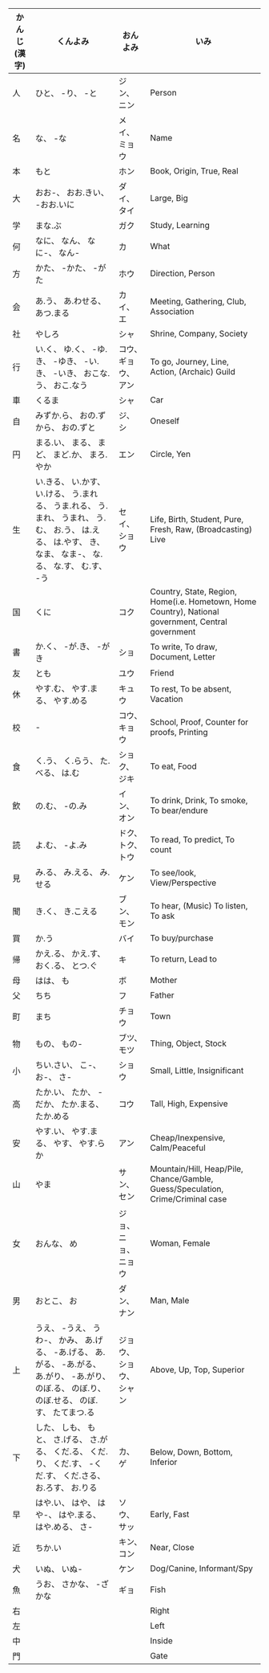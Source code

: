 |  かんじ (漢字) |   くんよみ   |   おんよみ   |     いみ    |
| ----------- | ----------- | ----------- | ----------- |
| 人 | ひと、 -り、 -と | ジン、 ニン | Person |
| 名 | な、 -な | メイ、 ミョウ | Name |
| 本 | もと | ホン | Book, Origin, True, Real |
| 大 | おお-、 おお.きい、 -おお.いに | ダイ、 タイ | Large, Big |    
| 学 | まな.ぶ | ガク | Study, Learning |
| 何 | なに、 なん、 なに-、 なん- | カ | What |
| 方 | かた、 -かた、 -がた | ホウ | Direction, Person |
| 会 | あ.う、 あ.わせる、 あつ.まる | カイ、 エ | Meeting, Gathering, Club, Association |
| 社 | やしろ | シャ | Shrine, Company, Society |
| 行 | い.く、 ゆ.く、 -ゆ.き、 -ゆき、 -い.き、 -いき、 おこな.う、 おこ.なう | コウ、 ギョウ、 アン | To go, Journey, Line, Action, (Archaic) Guild |
| 車 | くるま | シャ | Car |
| 自 | みずか.ら、 おの.ずから、 おの.ずと | ジ、 シ | Oneself |
| 円 | まる.い、 まる、 まど、 まど.か、 まろ.やか | エン | Circle, Yen |
| 生 | い.きる、 い.かす、 い.ける、 う.まれる、 うま.れる、 う.まれ、 うまれ、 う.む、 お.う、 は.える、 は.やす、 き、 なま、 なま-、 な.る、 な.す、 む.す、 -う | セイ、 ショウ | Life, Birth, Student, Pure, Fresh, Raw, (Broadcasting) Live |
| 国 | くに | コク | Country, State, Region, Home(i.e. Hometown, Home Country), National government, Central government |
| 書 | か.く、 -が.き、 -がき | ショ | To write, To draw, Document, Letter |
| 友 | とも | ユウ | Friend |
| 休 | やす.む、 やす.まる、 やす.める | キュウ | To rest, To be absent, Vacation |
| 校 | - | コウ、 キョウ | School, Proof, Counter for proofs, Printing |
| 食 | く.う、 く.らう、 た.べる、 は.む | ショク、 ジキ | To eat, Food |
| 飲 | の.む、 -の.み | イン、 オン | To drink, Drink, To smoke, To bear/endure |
| 読 | よ.む、 -よ.み | ドク、 トク、 トウ | To read, To predict, To count |
| 見 | み.る、 み.える、 み.せる | ケン | To see/look, View/Perspective |
| 聞 | き.く、 き.こえる | ブン、 モン | To hear, (Music) To listen, To ask |
| 買 | か.う | バイ | To buy/purchase |
| 帰 | かえ.る、 かえ.す、 おく.る、 とつ.ぐ | キ | To return, Lead to |
| 母 | はは、 も | ボ | Mother |
| 父 | ちち | フ | Father |
| 町 | まち | チョウ | Town |
| 物 | もの、 もの- | ブツ、 モツ | Thing, Object, Stock |
| 小 | ちい.さい、 こ-、 お-、 さ- | ショウ | Small, Little, Insignificant |
| 高 | たか.い、 たか、 -だか、 たか.まる、 たか.める | コウ | Tall, High, Expensive |
| 安 | やす.い、 やす.まる、 やす、 やす.らか | アン | Cheap/Inexpensive, Calm/Peaceful |
| 山 | やま | サン、 セン | Mountain/Hill, Heap/Pile, Chance/Gamble, Guess/Speculation, Crime/Criminal case |
| 女 | おんな、 め | ジョ、 ニョ、 ニョウ | Woman, Female |
| 男 | おとこ、 お | ダン、 ナン | Man, Male |
| 上 |うえ、 -うえ、 うわ-、 かみ、 あ.げる、 -あ.げる、 あ.がる、 -あ.がる、 あ.がり、 -あ.がり、 のぼ.る、 のぼ.り、 のぼ.せる、 のぼ.す、 たてまつ.る | ジョウ、 ショウ、 シャン | Above, Up, Top, Superior  |
| 下 | した、 しも、 もと、 さ.げる、 さ.がる、 くだ.る、 くだ.り、 くだ.す、 -くだ.す、 くだ.さる、 お.ろす、 お.りる | カ、 ゲ | Below, Down, Bottom, Inferior |
| 早 | はや.い、 はや、 はや-、 はや.まる、 はや.める、 さ- | ソウ、 サッ | Early, Fast |
| 近 | ちか.い | キン、 コン | Near, Close |
| 犬 | いぬ、 いぬ- | ケン | Dog/Canine, Informant/Spy |
| 魚 | うお、 さかな、 -ざかな | ギョ | Fish |
| 右 | | | Right |
| 左 | | | Left |
| 中 | | | Inside |
| 門 | | | Gate |
